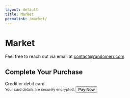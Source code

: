 ```yaml
---
layout: default
title: Market
permalink: /market/
---
```


# Market

Feel free to reach out via email at [contact@randomerr.com](mailto:contact@randomerr.com).





<title>Secure Checkout</title>
<link rel="stylesheet" href="{{ site.baseurl }}/assets/css/stripe.css">
<div class="payment-container">
   <h2>Complete Your Purchase</h2>
   <form id="payment-form" aria-label="Payment Form">
      <label for="card-element" class="form-label">Credit or debit card</label>
      <div id="card-element" class="card-input"></div>
      <small id="card-help" class="form-text">Your card details are securely encrypted.</small>
      <button id="submit-button" aria-label="Pay Now">Pay Now</button>
      <div id="spinner" class="spinner hidden" aria-hidden="true"></div>
      <div id="card-errors" role="alert" aria-live="polite"></div>
   </form>
</div>
<script src="https://js.stripe.com/v3/"></script>
<script src="script.js"></script>
<script src="{{ site.baseurl }}/server/stripe_checkout.js">
